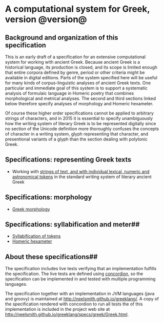 # A computational system for Greek, version @version@ #

## Background and organization of this specification ##

This is an early draft of a specification for an extensive computational system for working with ancient Greek. Because ancient Greek is a historical language, its production is closed, and its scope is limited enough that entire corpora defined by genre, period or other criteria might be available in digital editions.  Parts of the system specified here will be useful for many kinds of corpus-linguistic analyses of ancient Greek texts.   One particular and immediate goal of this system is to support a systematic analysis of formulaic language in Homeric poetry that combines morphological and metrical analyses.   The second and third sections linked below therefore specify analyses of morphology and Homeric hexameter.

Of course these higher order specifications cannot be applied to arbitrary strings of characters, and in 2015 it is essential to specify 
unambiguously how the writing system of literary Greek is to be represented digitally since no section of the Unicode definition more thoroughly confuses the concepts of character in a writing system, glyph representing that character, and presentional variants of a glyph than the section dealing with polytonic Greek. 



## Specifications:  representing Greek texts

- Working with <a concordion:run="concordion" href="tokens/Tokens.html">strings of text, and with individual lexical, numeric and astronomical tokens</a> in the standard writing system of literary ancient Greek 

## Specifications:  morphology ##

- <a concordion:run="concordion" href="morphology/Morphology.html">Greek morphology</a>

## Specifications: syllabification and meter##


- <a concordion:run="concordion" href="syllables/Syllables.html">Syllabification of tokens</a>
- <a concordion:run="concordion" href="hexameter/Hexameter.html">Homeric hexameter</a>


## About these specifications##

The specification includes live tests verifying that an implementation fulfills the specification. The live tests are defined using [concordion](http://concordion.org/), so the specification can be implemented in and tested with multiple programming languages.

The specification together with an implementation in JVM languages (java and groovy) is maintained at <http://neelsmith.github.io/greeklang/>. A copy of the specification rendered with concordion to run all tests the of this implementation is included in the project web site at <http://neelsmith.github.io/greeklang/specs/greek/Greek.html>.

